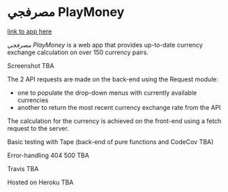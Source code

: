 # مصرفجي PlayMoney

[link to app here](heroku.com)

*مصرفجي PlayMoney* is a web app that provides up-to-date currency exchange calculation on over 150 currency pairs.

Screenshot TBA

The 2 API requests are made on the back-end using the Request module:

* one to populate the drop-down menus with currently available currencies
* another to return the most recent currency exchange rate from the API

The calculation for the currency is achieved on the front-end using a fetch request to the server.

Basic testing with Tape (back-end of pure functions and CodeCov TBA)

Error-handling 404 500 TBA

Travis TBA

Hosted on Heroku TBA

